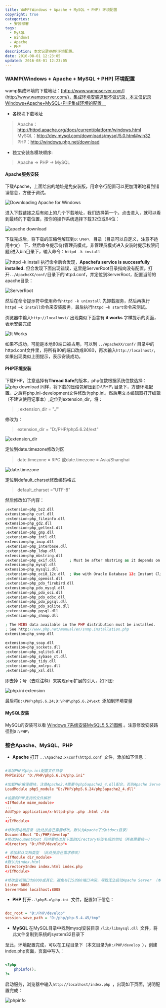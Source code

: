 ```yaml
---
title: WAMP(Windows + Apache + MySQL + PHP) 环境配置
copyright: true
categories:
  - 安装部署
tags:
  - MySQL
  - Windows
  - Apache
  - PHP
description: 本文记录WAMP环境配置。
date: 2016-08-01 12:23:05
updated: 2016-08-01 12:23:05
---
```



### **WAMP(Windows + Apache + MySQL + PHP) 环境配置**

wamp集成环境的下载地址：[http://www.wampserver.com/](http://www.wampserver.com/)，集成环境安装这里不做记录，本文仅记录Windows+Apache+MySQL+PHP集成环境的配置。

- 各模块下载地址
> Apache：http://httpd.apache.org/docs/current/platform/windows.html
> MySQL：http://dev.mysql.com/downloads/mysql/5.0.html#win32
> PHP：http://windows.php.net/download

- 独立安装各模块顺序:
> Apache -> PHP -> MySQL

#### **Apache服务安装**
下载Apache，上面给出的地址是免安装版，用命令行配置可以更加清晰地看到错误信息，方便于调试。

![Downloading Apache for Windows](http://img.blog.csdn.net/20160801120856209)

进入下载链接之后有如上的几个下载地址，我们选择第一个。点击进入，就可以看到最终的下载位置，按你的操作系统选择下载32位或64位：

![apache download](http://img.blog.csdn.net/20160801120959726)

下载完成后，将下载的压缩包解压到`D:\PHP\ ` 目录（目录可以自定义，注意不适用中文） 下，然后命令提示符(管理员模式，非管理员模式进入安装时提示权限问题)进入bin目录下，输入命令：`httpd –k install`

![httpd -k install](http://img.blog.csdn.net/20160801121059401)
执行命令后会发现，**Apachefu service is successfully installed.**
但会发现下面出现错误，这里是ServerRoot目录指向没有配置。打开`../ApacheXX/conf/`目录下的httpd.conf，并定位到ServerRoot，配置当前的apache目录：

![ServerRoot](http://img.blog.csdn.net/20160801121224277)

然后在命令提示符中使用命令`httpd -k uninstall` 先卸载服务，然后再执行`httpd –k install`命令来安装服务，最后执行`httpd –k start`命令来测试。

浏览器中输入`http://localhost/` 出现类似下面含有 **it works** 字样提示的页面，表示安装完成

![It Works](http://img.blog.csdn.net/20160801121425981)

如果不成功，可能是本地80端口被占用，可以到 `../ApacheXX/conf/` 目录中的httpd.conf文件里，将所有80的端口改成8080，再次输入`http://localhost/`，如果出现类似上图提示，表示安装成功。

#### **PHP环境安装**
下载PHP，注意选择有**Thread Safe**的版本，php位数根据系统位数选择：
![php download](http://img.blog.csdn.net/20160801124525073)
同样，将下载的压缩包解压到D:\PHP\ 目录下，方便环境配置。之后将php.ini-development文件修改为php.ini。然后用文本编辑器打开编辑 （不建议使用记事本）,定位到extension_dir，将：
> ; extension_dir = "./"

修改为：
> extension_dir = "D:/PHP/php5.6.24/ext"

![extension_dir](http://img.blog.csdn.net/20160801121544481)

定位到date.timezone修改时区
> date.timezone = RPC 或date.timezone = Asia/Shanghai

![date.timezone](http://img.blog.csdn.net/20160801121659075)

定位到default_charset修改编码格式
> default_charset ="UTF-8"

然后修改如下内容：
``` php
;extension=php_bz2.dll
extension=php_curl.dll
;extension=php_fileinfo.dll
extension=php_gd2.dll
;extension=php_gettext.dll
;extension=php_gmp.dll
;extension=php_intl.dll
extension=php_imap.dll
;extension=php_interbase.dll
;extension=php_ldap.dll
extension=php_mbstring.dll
;extension=php_exif.dll      ; Must be after mbstring as it depends on it
extension=php_mysql.dll
extension=php_mysqli.dll
;extension=php_oci8_12c.dll  ; Use with Oracle Database 12c Instant Client
;extension=php_openssl.dll
;extension=php_pdo_firebird.dll
extension=php_pdo_mysql.dll
;extension=php_pdo_oci.dll
;extension=php_pdo_odbc.dll
;extension=php_pdo_pgsql.dll
;extension=php_pdo_sqlite.dll
;extension=php_pgsql.dll
;extension=php_shmop.dll

; The MIBS data available in the PHP distribution must be installed.
; See http://www.php.net/manual/en/snmp.installation.php
extension=php_snmp.dll

extension=php_soap.dll
extension=php_sockets.dll
;extension=php_sqlite3.dll
;extension=php_sybase_ct.dll
;extension=php_tidy.dll
;extension=php_xmlrpc.dll
;extension=php_xsl.dll
```
即去掉；号（去除注释）来实现php扩展的引入，如下图:

![php.ini extension](http://img.blog.csdn.net/20160801121818972)

最后将`D:\PHP\php5.6.24;D:\PHP\php5.6.24\ext `添加到环境变量

#### **MySQL安装**

MySQL的安装可以看 [Windows 7系统安装MySQL5.5.21图解](http://blog.csdn.net/longyuhome/article/details/7913375)
。注意修改安装路径到`D:\PHP\ `


### **整合Apache、MySQL、PHP**
- **Apache**
打开 `..\Apache2.x\conf\httpd.conf `文件，添加如下信息：

``` http.conf

#添加PHP的php.ini配置文件目录
PHPIniDir "D:/PHP/php5.6.24/php.ini"

#加载PHP编译模块，注意Apache2.4需要与php5apache2_4.dll配合，否则Apache Server启动时加载出错。
LoadModule php5_module "D:/PHP/php5.6.24/php5apache2_4.dll"

#设置的PHP支持的文件解析
<IfModule mime_module>
...
AddType application/x-httpd-php .php .html .htm
...
</IfModule>

#修改网站根目录（此处按自己需要修改，默认为Apache下的htdocs目录）
DocumentRoot "D:/PHP/develop"
#修改DocumentRoot 同时要修改其下面的Directory标签名后的地址（两者需要统一）
<Directory "D:/PHP/develop">

# 添加默认文档类型 （此处按自己需求修改）
<IfModule dir_module> 
#默认为index.html                   
DirectoryIndex index.html index.php    
</IfModule>

#修改监视端口为8008或其它，避免与IIS的80端口冲突，导致无法启动Apache Server （本地开发学习，可不做修改，视情况而定）
Listen 8008
ServerName localhost:8008

```

- **PHP**
打开`..\php5.x\php.ini `文件，配置如下信息：

```php.ini

doc_root = "D:/PHP/develop"
session.save_path = "D:/php/php-5.4.45/tmp"

```

- **MySQL**
在MySQL目录中找到mysql安装目录 `/lib/libmysql.dll `文件，将此文件复制到系统的system32目录下

至此，环境配置完成，可以在工程目录下（本文目录为`D:/PHP/develop `），创建index.php页面，页面中写入：
```php

<?php
    phpinfo();
?>

```
启动服务，浏览器中输入`http://localhost/index.php `，出现如下页面，说明配置完成：

![phpinfo](http://img.blog.csdn.net/20160801121853926)





































































































